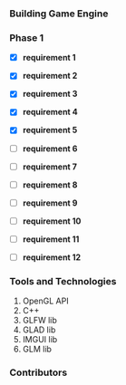 
### Building Game Engine 



### Phase 1
- [x] **requirement 1**
- [x] **requirement 2**
- [x] **requirement 3**
- [x] **requirement 4**
- [x] **requirement 5**
- [ ] **requirement 6**
- [ ] **requirement 7**
- [ ] **requirement 8**
- [ ] **requirement 9**
- [ ] **requirement 10**
- [ ] **requirement 11**
- [ ] **requirement 12**


### Tools and Technologies
1. OpenGL API
2. C++ 
3. GLFW lib
4. GLAD lib
5. IMGUI lib
6. GLM lib 


### Contributors 
   
<!-- readme: contributors -start -->
<!-- readme: contributors -end -->